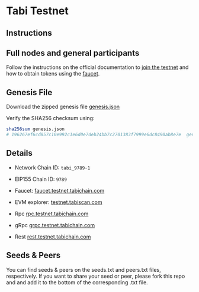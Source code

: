 # Tabi Testnet

## Instructions

## Full nodes and general participants

Follow the instructions on the official documentation to [join the testnet](https://evmos.dev/testnet/join.html) and how to obtain tokens using the [faucet](https://faucet.testnet.tabichain.com).

## Genesis File

Download the zipped genesis file [genesis.json](https://archive.testnet.tabichain.com/genesis.json)

Verify the SHA256 checksum using:

```bash
sha256sum genesis.json
# 196267ef6cd857c10e992c1e6d0e7deb24bb7c2701383f7999e6dc8490ab8e7e  genesis.json
```

## Details

- Network Chain ID: `tabi_9789-1`
- EIP155 Chain ID: `9789`
- Faucet: [faucet.testnet.tabichain.com](https://faucet.testnet.tabichain.com)
- EVM explorer: [testnet.tabiscan.com](http://testnet.tabiscan.com)

- Rpc [rpc.testnet.tabichain.com](https://rpc.testnet.tabichain.com)
- gRpc [grpc.testnet.tabichain.com](http://grpc.testnet.tabichain.com)
- Rest [rest.testnet.tabichain.com](http://rest.testnet.tabichain.com)

## Seeds & Peers

You can find seeds & peers on the seeds.txt and peers.txt files, respectively. If you want to share your seed or peer, please fork this repo and and add it to the bottom of the corresponding .txt file.